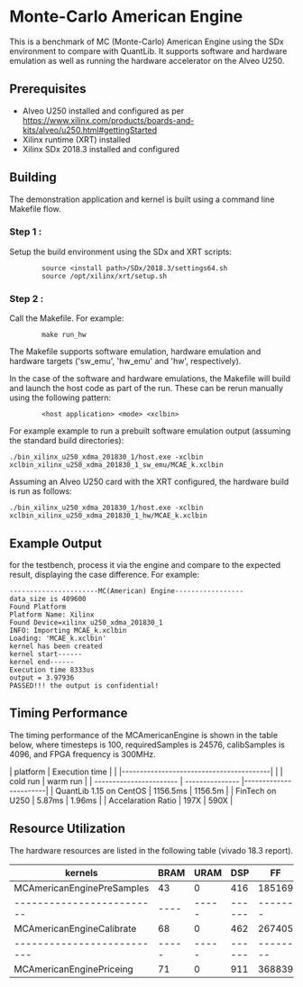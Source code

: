 # Monte-Carlo American Engine
This is a benchmark of MC (Monte-Carlo) American Engine using the SDx environment to compare with QuantLib.  It supports software and hardware emulation as well as running the hardware accelerator on the Alveo U250.


## Prerequisites

- Alveo U250 installed and configured as per https://www.xilinx.com/products/boards-and-kits/alveo/u250.html#gettingStarted
- Xilinx runtime (XRT) installed
- Xilinx SDx 2018.3 installed and configured

## Building
The demonstration application and kernel is built using a command line Makefile flow.

### Step 1 :
Setup the build environment using the SDx and XRT scripts:

            source <install path>/SDx/2018.3/settings64.sh
            source /opt/xilinx/xrt/setup.sh

### Step 2 :
Call the Makefile. For example:

            make run_hw 

The Makefile supports software emulation, hardware emulation and hardware targets ('sw_emu', 'hw_emu' and 'hw', respectively).  

In the case of the software and hardware emulations, the Makefile will build and launch the host code as part of the run.  These can be rerun manually using the following pattern:

            <host application> <mode> <xclbin>

For example example to run a prebuilt software emulation output (assuming the standard build directories):

    ./bin_xilinx_u250_xdma_201830_1/host.exe -xclbin xclbin_xilinx_u250_xdma_201830_1_sw_emu/MCAE_k.xclbin

Assuming an Alveo U250 card with the XRT configured, the hardware build is run as follows:

    ./bin_xilinx_u250_xdma_201830_1/host.exe -xclbin xclbin_xilinx_u250_xdma_201830_1_hw/MCAE_k.xclbin

## Example Output
for the testbench, process it via the engine and compare to the expected result, displaying the case difference. For example:

    ----------------------MC(American) Engine-----------------
    data_size is 409600
    Found Platform
    Platform Name: Xilinx
    Found Device=xilinx_u250_xdma_201830_1
    INFO: Importing MCAE_k.xclbin
    Loading: 'MCAE_k.xclbin'
    kernel has been created
    kernel start------
    kernel end------
    Execution time 8333us
    output = 3.97936
    PASSED!!! the output is confidential!
    



## Timing Performance

The timing performance of the MCAmericanEngine is shown in the table below, where timesteps is 100, requiredSamples is 24576, calibSamples is 4096, and FPGA frequency is 300MHz.

| platform                |             Execution time              |
|                         |-----------------------------------------|
|                         |    cold run     |       warm run        |
| ----------------------- | --------------- |-----------------------|
| QuantLib 1.15 on CentOS | 1156.5ms        | 1156.5m               |
| FinTech on U250         | 5.87ms          | 1.96ms                |
| Accelaration Ratio      | 197X            | 590X                  |



##  Resource Utilization

The hardware resources are listed in the following table (vivado 18.3 report).

kernels                   | BRAM | URAM | DSP  | FF     | LUT    |
--------------------------| ---- | ---- | ---- | ------ | ------ |
MCAmericanEnginePreSamples| 43   | 0    | 416  | 185169 | 120756 |
------------------------- | ---- | -----|------| -------| -------|
MCAmericanEngineCalibrate | 68   | 0    | 462  | 267405 | 181793 |
--------------------------| -----| -----|------|--------|--------|
MCAmericanEnginePriceing  | 71   | 0    | 911  | 368839 | 251370 |

